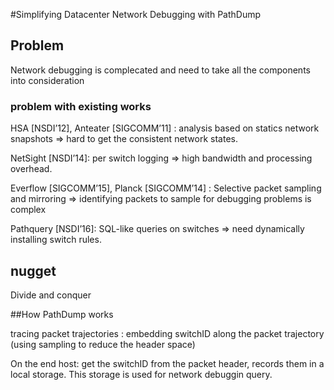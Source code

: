 #Simplifying Datacenter Network Debugging with PathDump
## Problem
Network debugging is complecated and need to take all the components into consideration

### problem with existing works

HSA [NSDI’12], Anteater [SIGCOMM’11] : analysis based on statics network snapshots => hard to get the consistent network states.

NetSight [NSDI’14]: per switch logging => high bandwidth and processing overhead.

Everflow [SIGCOMM’15], Planck [SIGCOMM’14] : Selective packet sampling and mirroring => identifying packets to sample for debugging problems is complex

Pathquery [NSDI’16]: SQL-like queries on switches => need dynamically installing switch rules.



## nugget

Divide and conquer

##How PathDump works

tracing packet trajectories : embedding switchID along the packet trajectory (using sampling to reduce the header space)

On the end host: get the switchID from the packet header, records them in a local storage. This storage is used for network debuggin query.

